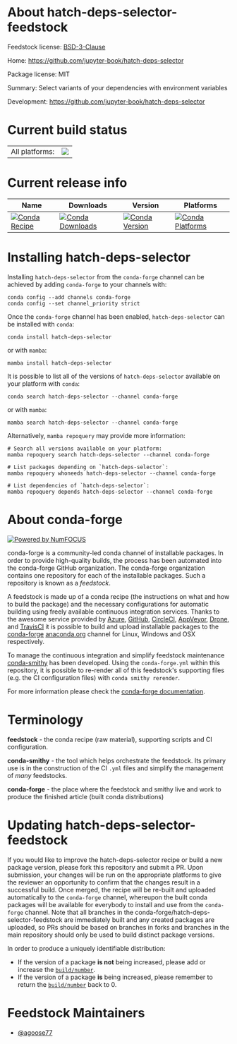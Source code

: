 About hatch-deps-selector-feedstock
===================================

Feedstock license: [BSD-3-Clause](https://github.com/conda-forge/hatch-deps-selector-feedstock/blob/main/LICENSE.txt)

Home: https://github.com/jupyter-book/hatch-deps-selector

Package license: MIT

Summary: Select variants of your dependencies with environment variables

Development: https://github.com/jupyter-book/hatch-deps-selector

Current build status
====================


<table><tr><td>All platforms:</td>
    <td>
      <a href="https://dev.azure.com/conda-forge/feedstock-builds/_build/latest?definitionId=23226&branchName=main">
        <img src="https://dev.azure.com/conda-forge/feedstock-builds/_apis/build/status/hatch-deps-selector-feedstock?branchName=main">
      </a>
    </td>
  </tr>
</table>

Current release info
====================

| Name | Downloads | Version | Platforms |
| --- | --- | --- | --- |
| [![Conda Recipe](https://img.shields.io/badge/recipe-hatch--deps--selector-green.svg)](https://anaconda.org/conda-forge/hatch-deps-selector) | [![Conda Downloads](https://img.shields.io/conda/dn/conda-forge/hatch-deps-selector.svg)](https://anaconda.org/conda-forge/hatch-deps-selector) | [![Conda Version](https://img.shields.io/conda/vn/conda-forge/hatch-deps-selector.svg)](https://anaconda.org/conda-forge/hatch-deps-selector) | [![Conda Platforms](https://img.shields.io/conda/pn/conda-forge/hatch-deps-selector.svg)](https://anaconda.org/conda-forge/hatch-deps-selector) |

Installing hatch-deps-selector
==============================

Installing `hatch-deps-selector` from the `conda-forge` channel can be achieved by adding `conda-forge` to your channels with:

```
conda config --add channels conda-forge
conda config --set channel_priority strict
```

Once the `conda-forge` channel has been enabled, `hatch-deps-selector` can be installed with `conda`:

```
conda install hatch-deps-selector
```

or with `mamba`:

```
mamba install hatch-deps-selector
```

It is possible to list all of the versions of `hatch-deps-selector` available on your platform with `conda`:

```
conda search hatch-deps-selector --channel conda-forge
```

or with `mamba`:

```
mamba search hatch-deps-selector --channel conda-forge
```

Alternatively, `mamba repoquery` may provide more information:

```
# Search all versions available on your platform:
mamba repoquery search hatch-deps-selector --channel conda-forge

# List packages depending on `hatch-deps-selector`:
mamba repoquery whoneeds hatch-deps-selector --channel conda-forge

# List dependencies of `hatch-deps-selector`:
mamba repoquery depends hatch-deps-selector --channel conda-forge
```


About conda-forge
=================

[![Powered by
NumFOCUS](https://img.shields.io/badge/powered%20by-NumFOCUS-orange.svg?style=flat&colorA=E1523D&colorB=007D8A)](https://numfocus.org)

conda-forge is a community-led conda channel of installable packages.
In order to provide high-quality builds, the process has been automated into the
conda-forge GitHub organization. The conda-forge organization contains one repository
for each of the installable packages. Such a repository is known as a *feedstock*.

A feedstock is made up of a conda recipe (the instructions on what and how to build
the package) and the necessary configurations for automatic building using freely
available continuous integration services. Thanks to the awesome service provided by
[Azure](https://azure.microsoft.com/en-us/services/devops/), [GitHub](https://github.com/),
[CircleCI](https://circleci.com/), [AppVeyor](https://www.appveyor.com/),
[Drone](https://cloud.drone.io/welcome), and [TravisCI](https://travis-ci.com/)
it is possible to build and upload installable packages to the
[conda-forge](https://anaconda.org/conda-forge) [anaconda.org](https://anaconda.org/)
channel for Linux, Windows and OSX respectively.

To manage the continuous integration and simplify feedstock maintenance
[conda-smithy](https://github.com/conda-forge/conda-smithy) has been developed.
Using the ``conda-forge.yml`` within this repository, it is possible to re-render all of
this feedstock's supporting files (e.g. the CI configuration files) with ``conda smithy rerender``.

For more information please check the [conda-forge documentation](https://conda-forge.org/docs/).

Terminology
===========

**feedstock** - the conda recipe (raw material), supporting scripts and CI configuration.

**conda-smithy** - the tool which helps orchestrate the feedstock.
                   Its primary use is in the construction of the CI ``.yml`` files
                   and simplify the management of *many* feedstocks.

**conda-forge** - the place where the feedstock and smithy live and work to
                  produce the finished article (built conda distributions)


Updating hatch-deps-selector-feedstock
======================================

If you would like to improve the hatch-deps-selector recipe or build a new
package version, please fork this repository and submit a PR. Upon submission,
your changes will be run on the appropriate platforms to give the reviewer an
opportunity to confirm that the changes result in a successful build. Once
merged, the recipe will be re-built and uploaded automatically to the
`conda-forge` channel, whereupon the built conda packages will be available for
everybody to install and use from the `conda-forge` channel.
Note that all branches in the conda-forge/hatch-deps-selector-feedstock are
immediately built and any created packages are uploaded, so PRs should be based
on branches in forks and branches in the main repository should only be used to
build distinct package versions.

In order to produce a uniquely identifiable distribution:
 * If the version of a package **is not** being increased, please add or increase
   the [``build/number``](https://docs.conda.io/projects/conda-build/en/latest/resources/define-metadata.html#build-number-and-string).
 * If the version of a package **is** being increased, please remember to return
   the [``build/number``](https://docs.conda.io/projects/conda-build/en/latest/resources/define-metadata.html#build-number-and-string)
   back to 0.

Feedstock Maintainers
=====================

* [@agoose77](https://github.com/agoose77/)

